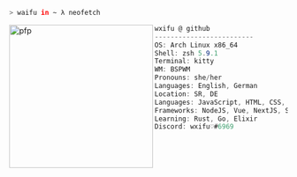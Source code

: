```zsh
> waifu in ~ λ neofetch
```

<a href="https://gitlab.com/wxifu">
    <img align="left" src="https://avatars.githubusercontent.com/u/78354242?v=4" alt="pfp" width="260" height="260" id="pfp">
</a>

```csharp
wxifu @ github
-------------------------
OS: Arch Linux x86_64
Shell: zsh 5.9.1
Terminal: kitty
WM: BSPWM
Pronouns: she/her
Languages: English, German
Location: SR, DE
Languages: JavaScript, HTML, CSS, Java, PHP
Frameworks: NodeJS, Vue, NextJS, Svelte
Learning: Rust, Go, Elixir
Discord: wxifu♡#6969
```
